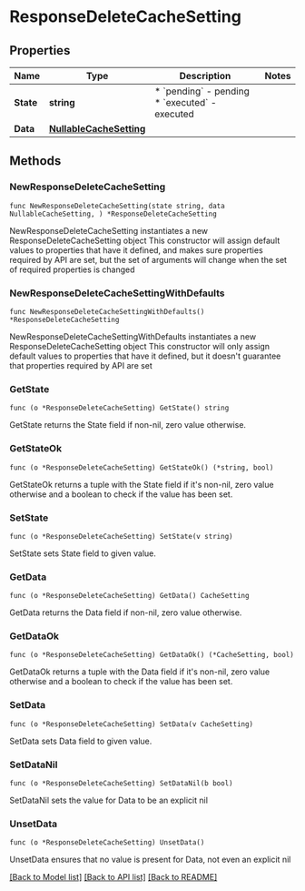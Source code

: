 # ResponseDeleteCacheSetting

## Properties

Name | Type | Description | Notes
------------ | ------------- | ------------- | -------------
**State** | **string** | * &#x60;pending&#x60; - pending * &#x60;executed&#x60; - executed | 
**Data** | [**NullableCacheSetting**](CacheSetting.md) |  | 

## Methods

### NewResponseDeleteCacheSetting

`func NewResponseDeleteCacheSetting(state string, data NullableCacheSetting, ) *ResponseDeleteCacheSetting`

NewResponseDeleteCacheSetting instantiates a new ResponseDeleteCacheSetting object
This constructor will assign default values to properties that have it defined,
and makes sure properties required by API are set, but the set of arguments
will change when the set of required properties is changed

### NewResponseDeleteCacheSettingWithDefaults

`func NewResponseDeleteCacheSettingWithDefaults() *ResponseDeleteCacheSetting`

NewResponseDeleteCacheSettingWithDefaults instantiates a new ResponseDeleteCacheSetting object
This constructor will only assign default values to properties that have it defined,
but it doesn't guarantee that properties required by API are set

### GetState

`func (o *ResponseDeleteCacheSetting) GetState() string`

GetState returns the State field if non-nil, zero value otherwise.

### GetStateOk

`func (o *ResponseDeleteCacheSetting) GetStateOk() (*string, bool)`

GetStateOk returns a tuple with the State field if it's non-nil, zero value otherwise
and a boolean to check if the value has been set.

### SetState

`func (o *ResponseDeleteCacheSetting) SetState(v string)`

SetState sets State field to given value.


### GetData

`func (o *ResponseDeleteCacheSetting) GetData() CacheSetting`

GetData returns the Data field if non-nil, zero value otherwise.

### GetDataOk

`func (o *ResponseDeleteCacheSetting) GetDataOk() (*CacheSetting, bool)`

GetDataOk returns a tuple with the Data field if it's non-nil, zero value otherwise
and a boolean to check if the value has been set.

### SetData

`func (o *ResponseDeleteCacheSetting) SetData(v CacheSetting)`

SetData sets Data field to given value.


### SetDataNil

`func (o *ResponseDeleteCacheSetting) SetDataNil(b bool)`

 SetDataNil sets the value for Data to be an explicit nil

### UnsetData
`func (o *ResponseDeleteCacheSetting) UnsetData()`

UnsetData ensures that no value is present for Data, not even an explicit nil

[[Back to Model list]](../README.md#documentation-for-models) [[Back to API list]](../README.md#documentation-for-api-endpoints) [[Back to README]](../README.md)


